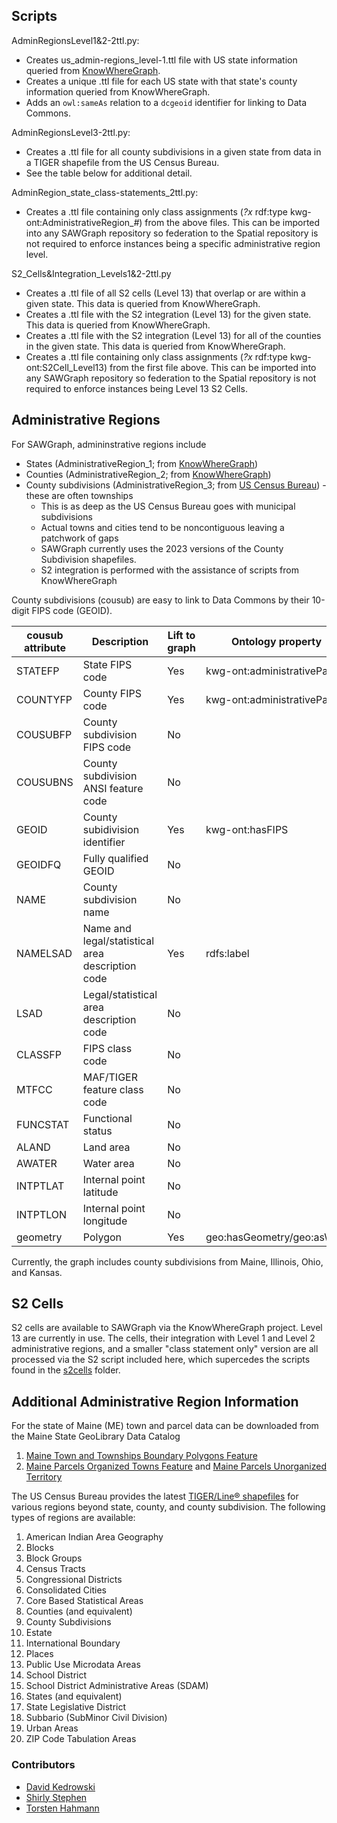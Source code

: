 ## Scripts
AdminRegionsLevel1&2-2ttl.py:
* Creates us_admin-regions_level-1.ttl file with US state information queried from [KnowWhereGraph](https://stko-kwg.geog.ucsb.edu/graphdb/sparql).
* Creates a unique .ttl file for each US state with that state's county information queried from KnowWhereGraph.
* Adds an `owl:sameAs` relation to a `dcgeoid` identifier for linking to Data Commons.

AdminRegionsLevel3-2ttl.py:
* Creates a .ttl file for all county subdivisions in a given state from data in a TIGER shapefile from the US Census Bureau.
* See the table below for additional detail.

AdminRegion_state_class-statements_2ttl.py:
* Creates a .ttl file containing only class assignments (*?x* rdf:type kwg-ont:AdministrativeRegion_*#*) from the above files. This can be imported into any SAWGraph repository so federation to the Spatial repository is not required to enforce instances being a specific administrative region level.

S2_Cells&Integration_Levels1&2-2ttl.py
* Creates a .ttl file of all S2 cells (Level 13) that overlap or are within a given state. This data is queried from KnowWhereGraph.
* Creates a .ttl file with the S2 integration (Level 13) for the given state. This data is queried from KnowWhereGraph.
* Creates a .ttl file with the S2 integration (Level 13) for all of the counties in the given state. This data is queried from KnowWhereGraph.
* Creates a .ttl file containing only class assignments (*?x* rdf:type kwg-ont:S2Cell_Level13) from the first file above. This can be imported into any SAWGraph repository so federation to the Spatial repository is not required to enforce instances being Level 13 S2 Cells.

## Administrative Regions
For SAWGraph, admininstrative regions include
* States (AdministrativeRegion_1; from [KnowWhereGraph](https://www.knowwheregraph.org/))
* Counties (AdministrativeRegion_2; from [KnowWhereGraph](https://www.knowwheregraph.org/))
* County subdivisions (AdministrativeRegion_3; from [US Census Bureau](https://www.census.gov/cgi-bin/geo/shapefiles/index.php)) - these are often townships
  * This is as deep as the US Census Bureau goes with municipal subdivisions
  * Actual towns and cities tend to be noncontiguous leaving a patchwork of gaps
  * SAWGraph currently uses the 2023 versions of the County Subdivision shapefiles.
  * S2 integration is performed with the assistance of scripts from KnowWhereGraph

County subdivisions (cousub) are easy to link to Data Commons by their 10-digit FIPS code (GEOID).

| cousub attribute | Description | Lift to graph | Ontology property | Notes |
| --- | --- | --- | --- | --- |
| STATEFP | State FIPS code | Yes | kwg-ont:administrativePartOf | STATEFP + COUNTYFP |
| COUNTYFP | County FIPS code | Yes | kwg-ont:administrativePartOf | STATEFP + COUNTYFP |
| COUSUBFP | County subdivision FIPS code | No |  |  |
| COUSUBNS | County subdivision ANSI feature code | No |  |  |
| GEOID | County subidivision identifier | Yes | kwg-ont:hasFIPS |  |
| GEOIDFQ | Fully qualified GEOID | No |  |  |
| NAME | County subdivision name | No |  |  |
| NAMELSAD | Name and legal/statistical area description code | Yes | rdfs:label | + County + State |
| LSAD | Legal/statistical area description code | No |  |  |
| CLASSFP | FIPS class code | No |  |  |
| MTFCC | MAF/TIGER feature class code | No |  |  |
| FUNCSTAT | Functional status | No |  |  |
| ALAND | Land area | No |  |  |
| AWATER | Water area | No |  |  |
| INTPTLAT | Internal point latitude | No |  |  |
| INTPTLON | Internal point longitude | No |  |  |
| geometry | Polygon | Yes | geo:hasGeometry/geo:asWKT |  |

Currently, the graph includes county subdivisions from Maine, Illinois, Ohio, and Kansas.

## S2 Cells
S2 cells are available to SAWGraph via the KnowWhereGraph project. Level 13 are currently in use. The cells, their integration with Level 1 and Level 2 administrative regions, and a smaller "class statement only" version are all processed via the S2 script included here, which supercedes the scripts found in the [s2cells](/datasets/s2cells) folder.

## Additional Administrative Region Information
For the state of Maine (ME) town and parcel data can be downloaded from the Maine State GeoLibrary Data Catalog
  1. [Maine Town and Townships Boundary Polygons Feature](https://maine.hub.arcgis.com/datasets/maine::maine-town-and-townships-boundary-polygons-feature-1/explore?showTable=true)
  2. [Maine Parcels Organized Towns Feature](https://maine.hub.arcgis.com/maps/maine::maine-parcels-organized-towns-feature/about) and [Maine Parcels Unorganized Territory](https://maine.hub.arcgis.com/datasets/868097d1a133446f8ffae242929a25dd/explore)

The US Census Bureau provides the latest [TIGER/Line® shapefiles](https://www.census.gov/cgi-bin/geo/shapefiles/index.php) for various regions beyond state, county, and county subdivision.
The following types of regions are available:
  1. American Indian Area Geography
  2. Blocks
  3. Block Groups
  4. Census Tracts
  5. Congressional Districts
  6. Consolidated Cities
  7. Core Based Statistical Areas
  8. Counties (and equivalent)
  9. County Subdivisions
  10. Estate
  11. International Boundary
  12. Places
  13. Public Use Microdata Areas
  14. School District
  15. School District Administrative Areas (SDAM)
  16. States (and equivalent)
  17. State Legislative District
  18. Subbario (SubMinor Civil Division)
  19. Urban Areas
  20. ZIP Code Tabulation Areas

### Contributors
* [David Kedrowski](https://github.com/dkedrowski)
* [Shirly Stephen](https://github.com/shirlysteph)
* [Torsten Hahmann](https://github.com/thahmann)
